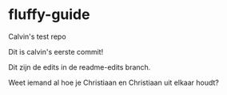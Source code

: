 # fluffy-guide
Calvin's test repo

Dit is calvin's eerste commit!


Dit zijn de edits in de readme-edits branch.

Weet iemand al hoe je Christiaan en Christiaan uit elkaar houdt?
